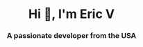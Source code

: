 <h1 align="center">Hi 👋, I'm Eric V</h1>
<h3 align="center">A passionate developer from the USA</h3>

